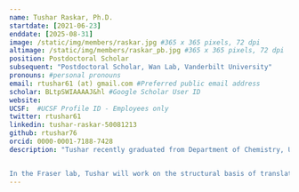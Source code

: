 ```yaml
---
name: Tushar Raskar, Ph.D.
startdate: [2021-06-23]
enddate: [2025-08-31]
image: /static/img/members/raskar.jpg #365 x 365 pixels, 72 dpi
altimage: /static/img/members/raskar_pb.jpg #365 x 365 pixels, 72 dpi
position: Postdoctoral Scholar
subsequent: "Postdoctoral Scholar, Wan Lab, Vanderbilt University"
pronouns: #personal pronouns
email: rtushar61 (at) gmail.com #Preferred public email address
scholar: BLtpSWIAAAAJ&hl #Google Scholar User ID
website:
UCSF:  #UCSF Profile ID - Employees only
twitter: rtushar61
linkedin: tushar-raskar-50081213
github: rtushar76
orcid: 0000-0001-7188-7428
description: "Tushar recently graduated from Department of Chemistry, Universität Hamburg. His research project was carried out in the laboratories of [Dr. Arwen Pearson](https://www1.physik.uni-hamburg.de/en/inf/ag-pearson/personen/pearson-arwen.html) (Center for Free-Electron Laser Science) and [Dr. Trevor Forsyth](https://www.keele.ac.uk/scps/ourpeople/physicsandastrophysics/tforsythe/) (Institut Laue-Langevin). As a graduate student, he worked on two enzyme systems: E. coli copper amine oxidase (ECAO) and aspartate α-decarboxylase (ADC). In case of ECAO, he explored the effect of two non active site mutations whereas in case of ADC, he studied the effect of binding of a ligand on structure and dynamics of these enzymes. For this, he used a combination of neutron spectroscopy, X-ray/neutron diffraction and molecular dynamics simulations.


In the Fraser lab, Tushar will work on the structural basis of translation stalling using single particle cryo-EM. He will create a predictive model for interactions between nascent peptide motifs, small molecules, and the ribosome."
---
```

